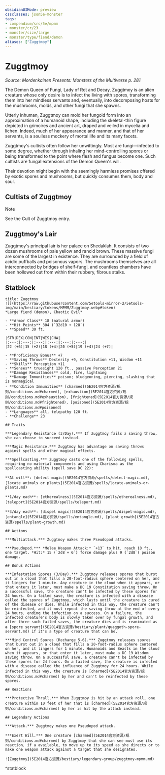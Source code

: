 ```yaml
---
obsidianUIMode: preview
cssclasses: json5e-monster
tags:
- compendium/src/5e/mpmm
- monster/cr/23
- monster/size/large
- monster/type/fiend/demon
aliases: ["Zuggtmoy"]
---
```

# Zuggtmoy
*Source: Mordenkainen Presents: Monsters of the Multiverse p. 281*  

The Demon Queen of Fungi, Lady of Rot and Decay, Zuggtmoy is an alien creature whose only desire is to infect the living with spores, transforming them into her mindless servants and, eventually, into decomposing hosts for the mushrooms, molds, and other fungi that she spawns.

Utterly inhuman, Zuggtmoy can mold her fungoid form into an approximation of a humanoid shape, including the skeletal-thin figure depicted in grimoires and ancient art, draped and veiled in mycelia and lichen. Indeed, much of her appearance and manner, and that of her servants, is a soulless mockery of mortal life and its many facets.

Zuggtmoy's cultists often follow her unwittingly. Most are fungi—infected to some degree, whether through inhaling her mind-controlling spores or being transformed to the point where flesh and fungus become one. Such cultists are fungal extensions of the Demon Queen's will.

Their devotion might begin with the seemingly harmless promises offered by exotic spores and mushrooms, but quickly consumes them, body and soul.

## Cultists of Zuggtmoy

> [!note]
> See the Cult of Zuggtmoy entry.

## Zuggtmoy's Lair

Zuggtmoy's principal lair is her palace on Shedaklah. It consists of two dozen mushrooms of pale yellow and rancid brown. These massive fungi are some of the largest in existence. They are surrounded by a field of acidic puffballs and poisonous vapors. The mushrooms themselves are all interconnected by bridges of shelf-fungi, and countless chambers have been hollowed out from within their rubbery, fibrous stalks.

## Statblock

```ad-statblock
title: Zuggtmoy
![](https://raw.githubusercontent.com/5etools-mirror-2/5etools-img/main/bestiary/tokens/MPMM/Zuggtmoy.webp#token)
*Large fiend (demon), Chaotic Evil*

- **Armor Class** 18 (natural armor)
- **Hit Points** 304 (`32d10 + 128`)
- **Speed** 30 ft.

|STR|DEX|CON|INT|WIS|CHA|
|:---:|:---:|:---:|:---:|:---:|:---:|
|22 (+6)|15 (+2)|18 (+4)|20 (+5)|19 (+4)|24 (+7)|

- **Proficiency Bonus** +7
- **Saving Throws** Dexterity +9, Constitution +11, Wisdom +11
- **Skills** Perception +11
- **Senses** truesight 120 ft., passive Perception 21
- **Damage Resistances** cold, fire, lightning
- **Damage Immunities** poison; bludgeoning, piercing, slashing that is nonmagical
- **Condition Immunities** [charmed](5E2014官方资源/规则/conditions.md#charmed), [exhaustion](5E2014官方资源/规则/conditions.md#exhaustion), [frightened](5E2014官方资源/规则/conditions.md#frightened), [poisoned](5E2014官方资源/规则/conditions.md#poisoned)
- **Languages** all, telepathy 120 ft.
- **Challenge** 23

## Traits

***Legendary Resistance (3/Day).*** If Zuggtmoy fails a saving throw, she can choose to succeed instead.

***Magic Resistance.*** Zuggtmoy has advantage on saving throws against spells and other magical effects.

***Spellcasting.*** Zuggtmoy casts one of the following spells, requiring no material components and using Charisma as the spellcasting ability (spell save DC 22):

**At will**: [detect magic](5E2014官方资源/spells/detect-magic.md), [locate animals or plants](5E2014官方资源/spells/locate-animals-or-plants.md)

**1/day each**: [etherealness](5E2014官方资源/spells/etherealness.md), [teleport](5E2014官方资源/spells/teleport.md)

**3/day each**: [dispel magic](5E2014官方资源/spells/dispel-magic.md), [entangle](5E2014官方资源/spells/entangle.md), [plant growth](5E2014官方资源/spells/plant-growth.md)

## Actions

***Multiattack.*** Zuggtmoy makes three Pseudopod attacks.

***Pseudopod.*** *Melee Weapon Attack:* `+13` to hit, reach 10 ft., one target. *Hit:* 15 (`2d8 + 6`) force damage plus 9 (`2d8`) poison damage.

## Bonus Actions

***Infestation Spores (3/Day).*** Zuggtmoy releases spores that burst out in a cloud that fills a 20-foot-radius sphere centered on her, and it lingers for 1 minute. Any creature in the cloud when it appears, or that enters it later, must make a DC 19 Constitution saving throw. On a successful save, the creature can't be infected by these spores for 24 hours. On a failed save, the creature is infected with a disease called the spores of Zuggtmoy, which lasts until the creature is cured of the disease or dies. While infected in this way, the creature can't be reinfected, and it must repeat the saving throw at the end of every 24 hours, ending the infection on a success. On a failure, the infected creature's body is slowly taken over by fungal growth, and after three such failed saves, the creature dies and is reanimated as a [spore servant](5E2014官方资源/bestiary/plant/quaggoth-spore-servant.md) if it's a type of creature that can be.

***Mind Control Spores (Recharge 5-6).*** Zuggtmoy releases spores that burst out in a cloud that fills a 20-foot-radius sphere centered on her, and it lingers for 1 minute. Humanoids and Beasts in the cloud when it appears, or that enter it later, must make a DC 19 Wisdom saving throw. On a successful save, a creature can't be infected by these spores for 24 hours. On a failed save, the creature is infected with a disease called the influence of Zuggtmoy for 24 hours. While infected in this way, the creature is [charmed](5E2014官方资源/规则/conditions.md#charmed) by her and can't be reinfected by these spores.

## Reactions

***Protective Thrall.*** When Zuggtmoy is hit by an attack roll, one creature within 10 feet of her that is [charmed](5E2014官方资源/规则/conditions.md#charmed) by her is hit by the attack instead.

## Legendary Actions

***Attack.*** Zuggtmoy makes one Pseudopod attack.

***Exert Will.*** One creature [charmed](5E2014官方资源/规则/conditions.md#charmed) by Zuggtmoy that she can see must use its reaction, if a available, to move up to its speed as she directs or to make one weapon attack against a target that she designates.

![Zuggtmoy](5E2014官方资源/bestiary/legendary-group/zuggtmoy-mpmm.md)
```
^statblock